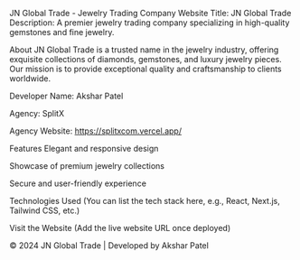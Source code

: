 JN Global Trade - Jewelry Trading Company
Website Title: JN Global Trade
Description: A premier jewelry trading company specializing in high-quality gemstones and fine jewelry.

About
JN Global Trade is a trusted name in the jewelry industry, offering exquisite collections of diamonds, gemstones, and luxury jewelry pieces. Our mission is to provide exceptional quality and craftsmanship to clients worldwide.

Developer
Name: Akshar Patel

Agency: SplitX

Agency Website: https://splitxcom.vercel.app/

Features
Elegant and responsive design

Showcase of premium jewelry collections

Secure and user-friendly experience

Technologies Used
(You can list the tech stack here, e.g., React, Next.js, Tailwind CSS, etc.)

Visit the Website
(Add the live website URL once deployed)

© 2024 JN Global Trade | Developed by Akshar Patel
